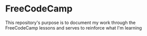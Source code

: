 # FreeCodeCamp
This repository's purpose is to document my work through the FreeCodeCamp lessons and serves to reinforce what I'm learning
